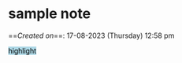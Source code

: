 # sample note

==*Created on*==: 17-08-2023 (Thursday) 12:58 pm

<mark style="background-color: lightblue"> highlight </mark>







